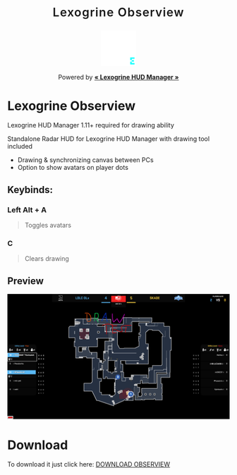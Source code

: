 
<p align="center">
	<p align="center" style="font-weight:600; letter-spacing:1pt; font-size:20pt;">Lexogrine Obserview</p>
	<p align="center"><img src="icon.png" alt="Logo" width="80" height="80"></p>
	<p align="center" style="font-weight:400;">Powered by <a href='https://github.com/lexogrine/hud-manager'><strong>« Lexogrine HUD Manager »</strong></a></p>
</p>

# Lexogrine Obserview

Lexogrine HUD Manager 1.11+ required for drawing ability

Standalone Radar HUD for Lexogrine HUD Manager with drawing tool included

- Drawing & synchronizing canvas between PCs
- Option to show avatars on player dots

## Keybinds:
### **Left Alt + A**
>Toggles avatars

### **C**
>Clears drawing



## Preview

![Preview of Obserview](preview.png)

# Download

To download it just click here: [DOWNLOAD OBSERVIEW](https://github.com/lexogrine/obserview/releases/latest)

